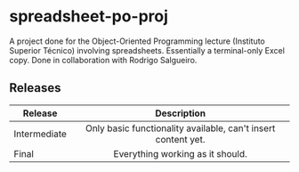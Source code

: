 # spreadsheet-po-proj
A project done for the Object-Oriented Programming lecture (Instituto Superior Técnico) involving spreadsheets.
Essentially a terminal-only Excel copy.
Done in collaboration with Rodrigo Salgueiro.
## Releases

| Release       | Description                                                    |
| ------------- |:--------------------------------------------------------------:|
| Intermediate  | Only basic functionality available, can't insert content yet.  |
| Final         | Everything working as it should.                               |
